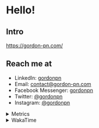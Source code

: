 # Hello!

## Intro

<https://gordon-pn.com/>

## Reach me at

- LinkedIn: [gordonpn](https://www.linkedin.com/in/gordonpn/)
- Email: [contact@gordon-pn.com](mailto:contact@gordon-pn.com)
- Facebook Messenger: [gordonpn](https://www.messenger.com/t/Gordonpn)
- Twitter: [@gordonpn](https://twitter.com/Gordonpn)
- Instagram: [@gordonpn](https://www.instagram.com/gordonpn/)

<details>
  <summary>Metrics</summary>

  <img align="center" src="https://github.com/gordonpn/gordonpn/blob/master/github-metrics.svg" alt="GitHub Metrics">

</details>

<details>
  <summary>WakaTime</summary>

  <!--START_SECTION:waka-->
📊 **This Week I Spent My Time On** 

```text
💬 Programming Languages: 
Other                    13 hrs 38 mins      ████████████████████░░░░░   81.84 % 
Java                     2 hrs 58 mins       ████░░░░░░░░░░░░░░░░░░░░░   17.89 % 
Makefile                 1 min               ░░░░░░░░░░░░░░░░░░░░░░░░░   00.14 % 
Markdown                 1 min               ░░░░░░░░░░░░░░░░░░░░░░░░░   00.12 % 
brazil-config            0 secs              ░░░░░░░░░░░░░░░░░░░░░░░░░   00.01 % 

🔥 Editors: 
Chrome                   6 hrs 35 mins       ██████████░░░░░░░░░░░░░░░   39.60 % 
IntelliJ IDEA            3 hrs 1 min         █████░░░░░░░░░░░░░░░░░░░░   18.14 % 
Firefox                  2 hrs 21 mins       ████░░░░░░░░░░░░░░░░░░░░░   14.16 % 
Slack                    1 hr 26 mins        ██░░░░░░░░░░░░░░░░░░░░░░░   08.67 % 
Messages                 1 hr 21 mins        ██░░░░░░░░░░░░░░░░░░░░░░░   08.12 % 
```


 Last Updated on 01/07/2025 16:31:12 UTC
<!--END_SECTION:waka-->
</details>
